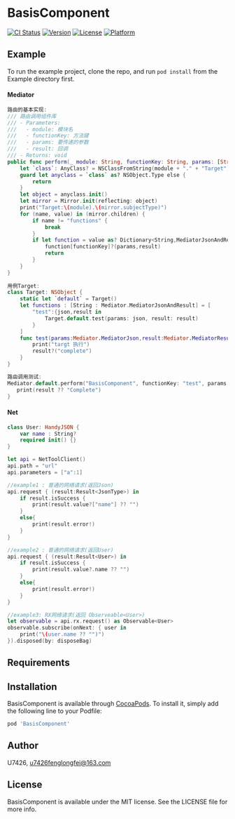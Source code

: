 # BasisComponent

[![CI Status](https://img.shields.io/travis/U7426/BasisComponent.svg?style=flat)](https://travis-ci.org/U7426/BasisComponent)
[![Version](https://img.shields.io/cocoapods/v/BasisComponent.svg?style=flat)](https://cocoapods.org/pods/BasisComponent)
[![License](https://img.shields.io/cocoapods/l/BasisComponent.svg?style=flat)](https://cocoapods.org/pods/BasisComponent)
[![Platform](https://img.shields.io/cocoapods/p/BasisComponent.svg?style=flat)](https://cocoapods.org/pods/BasisComponent)

## Example

To run the example project, clone the repo, and run `pod install` from the Example directory first.



#### Mediator

``` Swift
路由的基本实现:
/// 路由调用组件库
/// - Parameters:
///   - module: 模块名
///   - functionKey: 方法键
///   - params: 要传递的参数
///   - result: 回调
/// - Returns: void
public func perform(_ module: String, functionKey: String, params: [String:Any],result:MediatorResult = nil) -> () {
    let `class`: AnyClass? = NSClassFromString(module + "." + "Target")
    guard let anyclass = `class` as? NSObject.Type else {
        return
    }
    let object = anyclass.init()
    let mirror = Mirror.init(reflecting: object)
    print("Target:\(module).\(mirror.subjectType)")
    for (name, value) in (mirror.children) {
        if name != "functions" {
            break
        }
        if let function = value as? Dictionary<String,MediatorJsonAndResult> {
            function[functionKey]?(params,result)
            return
        }
    }
}
    
用例Target:
class Target: NSObject {
    static let `default` = Target()
    let functions : [String : Mediator.MediatorJsonAndResult] = [
        "test":{json,result in
            Target.default.test(params: json, result: result)
        }
    ]
    func test(params:Mediator.MediatorJson,result:Mediator.MediatorResult) -> () {
        print("targt 执行")
        result?("complete")
    }
}

路由调用测试:
Mediator.default.perform("BasisComponent", functionKey: "test", params: [:]) { result in
   print(result ?? "Complete")
}
```
#### Net

```Swift
class User: HandyJSON {
    var name : String?
    required init() {}
}

let api = NetToolClient()
api.path = "url"
api.parameters = ["a":1]

//example1 : 普通的网络请求(返回Json)
api.request { (result:Result<JsonType>) in
    if result.isSuccess {
        print(result.value?["name"] ?? "")
    }
    else{
        print(result.error!)
    }
}

//example2 : 普通的网络请求(返回User)
api.request { (result:Result<User>) in
    if result.isSuccess {
        print(result.value?.name ?? "")
    }
    else{
        print(result.error!)
    }
}

//example3: RX网络请求(返回 Observeable<User>)
let observable = api.rx.request() as Observable<User>
observable.subscribe(onNext: { user in
    print("\(user.name ?? "")")
}).disposed(by: disposeBag)

```

## Requirements

## Installation

BasisComponent is available through [CocoaPods](https://cocoapods.org). To install
it, simply add the following line to your Podfile:

```ruby
pod 'BasisComponent'
```

## Author

U7426, u7426fenglongfei@163.com

## License

BasisComponent is available under the MIT license. See the LICENSE file for more info.
